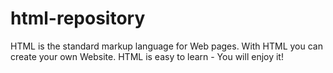 # html-repository
HTML is the standard markup language for Web pages.  With HTML you can create your own Website.  HTML is easy to learn - You will enjoy it!
